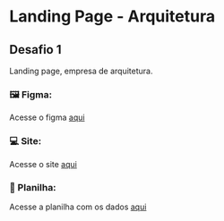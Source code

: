 # Landing Page - Arquitetura
## Desafio 1
Landing page, empresa de arquitetura.
### 🖼️ Figma: 
Acesse o figma [aqui]([https://angelog.github.io/LP-Arquitetura/](https://www.figma.com/design/0FRiZbs30dfSniazKiM1rM/Desafio-1---Desenvolva-uma-Landing-Page?node-id=1-3&t=pVpi0akaGVMumqpW-0))
### 💻 Site:
Acesse o site [aqui](https://angelog.github.io/LP-Arquitetura/)
### 📂 Planilha:
Acesse a planilha com os dados [aqui](https://docs.google.com/spreadsheets/d/14u4G5OYAPhH-hzS9C-iDhQ827dodKseIQUlW0Xu4140/edit?usp=sharing)
